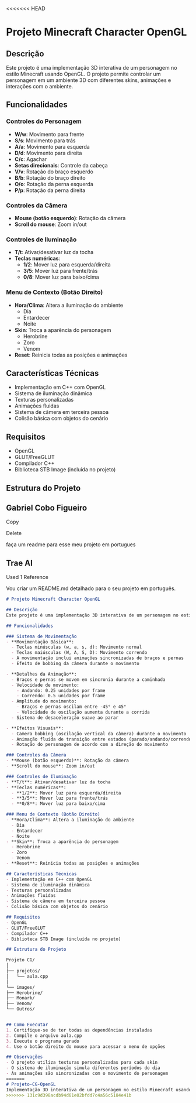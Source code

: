 <<<<<<< HEAD
# Projeto Minecraft Character OpenGL

## Descrição
Este projeto é uma implementação 3D interativa de um personagem no estilo Minecraft usando OpenGL. O projeto permite controlar um personagem em um ambiente 3D com diferentes skins, animações e interações com o ambiente.

## Funcionalidades

### Controles do Personagem
- **W/w**: Movimento para frente
- **S/s**: Movimento para trás
- **A/a**: Movimento para esquerda
- **D/d**: Movimento para direita
- **C/c**: Agachar
- **Setas direcionais**: Controle da cabeça
- **V/v**: Rotação do braço esquerdo
- **B/b**: Rotação do braço direito
- **O/o**: Rotação da perna esquerda
- **P/p**: Rotação da perna direita

### Controles da Câmera
- **Mouse (botão esquerdo)**: Rotação da câmera
- **Scroll do mouse**: Zoom in/out

### Controles de Iluminação
- **T/t**: Ativar/desativar luz da tocha
- **Teclas numéricas**:
  - **1/2**: Mover luz para esquerda/direita
  - **3/5**: Mover luz para frente/trás
  - **0/8**: Mover luz para baixo/cima

### Menu de Contexto (Botão Direito)
- **Hora/Clima**: Altera a iluminação do ambiente
  - Dia
  - Entardecer
  - Noite
- **Skin**: Troca a aparência do personagem
  - Herobrine
  - Zoro
  - Venom
- **Reset**: Reinicia todas as posições e animações

## Características Técnicas
- Implementação em C++ com OpenGL
- Sistema de iluminação dinâmica
- Texturas personalizadas
- Animações fluidas
- Sistema de câmera em terceira pessoa
- Colisão básica com objetos do cenário

## Requisitos
- OpenGL
- GLUT/FreeGLUT
- Compilador C++
- Biblioteca STB Image (incluída no projeto)

## Estrutura do Projeto
## Gabriel Cobo Figueiro
Copy

Delete

faça um readme para esse meu projeto em portugues

## Trae AI
Used 1 Reference

Vou criar um README.md detalhado para o seu projeto em português.

```markdown
# Projeto Minecraft Character OpenGL

## Descrição
Este projeto é uma implementação 3D interativa de um personagem no estilo Minecraft usando OpenGL. O projeto permite controlar um personagem em um ambiente 3D com diferentes skins, animações e interações com o ambiente.

## Funcionalidades

### Sistema de Movimentação
- **Movimentação Básica**:
  - Teclas minúsculas (w, a, s, d): Movimento normal
  - Teclas maiúsculas (W, A, S, D): Movimento correndo
  - A movimentação inclui animações sincronizadas de braços e pernas
  - Efeito de bobbing da câmera durante o movimento

- **Detalhes da Animação**:
  - Braços e pernas se movem em sincronia durante a caminhada
  - Velocidade de movimento:
    - Andando: 0.25 unidades por frame
    - Correndo: 0.5 unidades por frame
  - Amplitude do movimento:
    - Braços e pernas oscilam entre -45° e 45°
    - Velocidade de oscilação aumenta durante a corrida
  - Sistema de desaceleração suave ao parar

- **Efeitos Visuais**:
  - Camera bobbing (oscilação vertical da câmera) durante o movimento
  - Animação fluida de transição entre estados (parado/andando/correndo)
  - Rotação do personagem de acordo com a direção do movimento

### Controles da Câmera
- **Mouse (botão esquerdo)**: Rotação da câmera
- **Scroll do mouse**: Zoom in/out

### Controles de Iluminação
- **T/t**: Ativar/desativar luz da tocha
- **Teclas numéricas**:
  - **1/2**: Mover luz para esquerda/direita
  - **3/5**: Mover luz para frente/trás
  - **0/8**: Mover luz para baixo/cima

### Menu de Contexto (Botão Direito)
- **Hora/Clima**: Altera a iluminação do ambiente
  - Dia
  - Entardecer
  - Noite
- **Skin**: Troca a aparência do personagem
  - Herobrine
  - Zoro
  - Venom
- **Reset**: Reinicia todas as posições e animações

## Características Técnicas
- Implementação em C++ com OpenGL
- Sistema de iluminação dinâmica
- Texturas personalizadas
- Animações fluidas
- Sistema de câmera em terceira pessoa
- Colisão básica com objetos do cenário

## Requisitos
- OpenGL
- GLUT/FreeGLUT
- Compilador C++
- Biblioteca STB Image (incluída no projeto)

## Estrutura do Projeto

Projeto CG/
│
├── projetos/
│   └── aula.cpp
│
└── images/
├── Herobrine/
├── Monark/
├── Venom/
└── Outros/


## Como Executar
1. Certifique-se de ter todas as dependências instaladas
2. Compile o arquivo aula.cpp
3. Execute o programa gerado
4. Use o botão direito do mouse para acessar o menu de opções

## Observações
- O projeto utiliza texturas personalizadas para cada skin
- O sistema de iluminação simula diferentes períodos do dia
- As animações são sincronizadas com o movimento do personagem
=======
# Projeto-CG-OpenGL
Implementação 3D interativa de um personagem no estilo Minecraft usando OpenGL
>>>>>>> 131c9d398acdb94d61e02bfdd7c4a56c5184e41b
